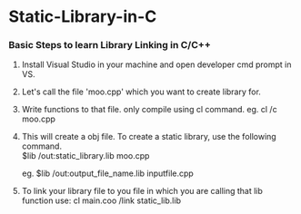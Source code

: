 # Static-Library-in-C
### Basic Steps to learn Library Linking in C/C++
1) Install Visual Studio in your machine and open developer cmd prompt in VS.
2) Let's call the file 'moo.cpp' which you want to create library for.
3) Write functions to that file.
   only compile using cl command.
   eg. cl /c moo.cpp
 4) This will create a obj file.
    To create a static library, use the following command.  
   $lib /out:static_library.lib moo.cpp
  
      eg. $lib /out:output_file_name.lib inputfile.cpp
   
 5) To link your library file to you file in which you are calling that lib function
   use: cl main.coo /link static_lib.lib
